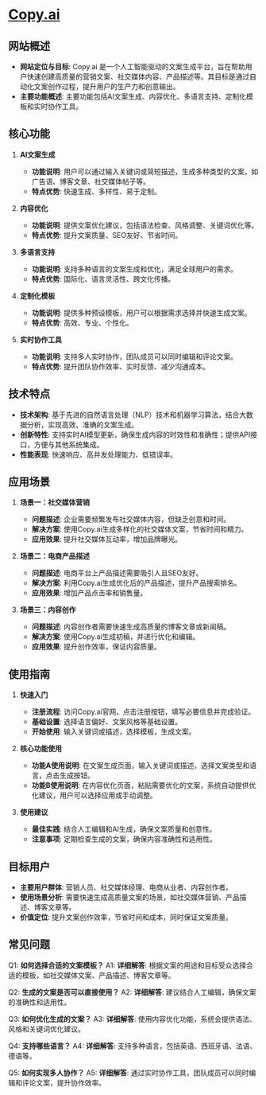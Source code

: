 # [Copy.ai](https://copy.ai)

## 网站概述
- **网站定位与目标**: Copy.ai 是一个人工智能驱动的文案生成平台，旨在帮助用户快速创建高质量的营销文案、社交媒体内容、产品描述等。其目标是通过自动化文案创作过程，提升用户的生产力和创意输出。
- **主要功能概述**: 主要功能包括AI文案生成、内容优化、多语言支持、定制化模板和实时协作工具。

## 核心功能
1. **AI文案生成**
   - **功能说明**: 用户可以通过输入关键词或简短描述，生成多种类型的文案，如广告语、博客文章、社交媒体帖子等。
   - **特点优势**: 快速生成、多样性、易于定制。
   
2. **内容优化**
   - **功能说明**: 提供文案优化建议，包括语法检查、风格调整、关键词优化等。
   - **特点优势**: 提升文案质量、SEO友好、节省时间。
   
3. **多语言支持**
   - **功能说明**: 支持多种语言的文案生成和优化，满足全球用户的需求。
   - **特点优势**: 国际化、语言灵活性、跨文化传播。
   
4. **定制化模板**
   - **功能说明**: 提供多种预设模板，用户可以根据需求选择并快速生成文案。
   - **特点优势**: 高效、专业、个性化。
   
5. **实时协作工具**
   - **功能说明**: 支持多人实时协作，团队成员可以同时编辑和评论文案。
   - **特点优势**: 提升团队协作效率、实时反馈、减少沟通成本。

## 技术特点
- **技术架构**: 基于先进的自然语言处理（NLP）技术和机器学习算法，结合大数据分析，实现高效、准确的文案生成。
- **创新特性**: 支持实时AI模型更新，确保生成内容的时效性和准确性；提供API接口，方便与其他系统集成。
- **性能表现**: 快速响应、高并发处理能力、低错误率。

## 应用场景
1. **场景一：社交媒体营销**
   - **问题描述**: 企业需要频繁发布社交媒体内容，但缺乏创意和时间。
   - **解决方案**: 使用Copy.ai生成多样化的社交媒体文案，节省时间和精力。
   - **应用效果**: 提升社交媒体互动率，增加品牌曝光。

2. **场景二：电商产品描述**
   - **问题描述**: 电商平台上产品描述需要吸引人且SEO友好。
   - **解决方案**: 利用Copy.ai生成优化后的产品描述，提升产品搜索排名。
   - **应用效果**: 增加产品点击率和销售量。

3. **场景三：内容创作**
   - **问题描述**: 内容创作者需要快速生成高质量的博客文章或新闻稿。
   - **解决方案**: 使用Copy.ai生成初稿，并进行优化和编辑。
   - **应用效果**: 提升创作效率，保证内容质量。

## 使用指南
1. **快速入门**
   - **注册流程**: 访问Copy.ai官网，点击注册按钮，填写必要信息并完成验证。
   - **基础设置**: 选择语言偏好、文案风格等基础设置。
   - **开始使用**: 输入关键词或描述，选择模板，生成文案。

2. **核心功能使用**
   - **功能A使用说明**: 在文案生成页面，输入关键词或描述，选择文案类型和语言，点击生成按钮。
   - **功能B使用说明**: 在内容优化页面，粘贴需要优化的文案，系统自动提供优化建议，用户可以选择应用或手动调整。
   
3. **使用建议**
   - **最佳实践**: 结合人工编辑和AI生成，确保文案质量和创意性。
   - **注意事项**: 定期检查生成的文案，确保内容准确性和适用性。

## 目标用户
- **主要用户群体**: 营销人员、社交媒体经理、电商从业者、内容创作者。
- **使用场景分析**: 需要快速生成高质量文案的场景，如社交媒体营销、产品描述、博客文章等。
- **价值定位**: 提升文案创作效率，节省时间和成本，同时保证文案质量。

## 常见问题
Q1: **如何选择合适的文案模板？**
A1: **详细解答**: 根据文案的用途和目标受众选择合适的模板，如社交媒体文案、产品描述、博客文章等。

Q2: **生成的文案是否可以直接使用？**
A2: **详细解答**: 建议结合人工编辑，确保文案的准确性和适用性。

Q3: **如何优化生成的文案？**
A3: **详细解答**: 使用内容优化功能，系统会提供语法、风格和关键词优化建议。

Q4: **支持哪些语言？**
A4: **详细解答**: 支持多种语言，包括英语、西班牙语、法语、德语等。

Q5: **如何实现多人协作？**
A5: **详细解答**: 通过实时协作工具，团队成员可以同时编辑和评论文案，提升协作效率。